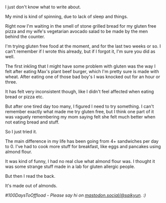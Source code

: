 # [<untitled>](#untitled)

I just don't know what to write about.

My mind is kind of spinning, due to lack of sleep and things.

Right now I'm waiting in the smell of stone grilled bread for my gluten free pizza and my wife's vegetarian avocado salad to be made by the men behind the counter.

I'm trying gluten free food at the moment, and for the last two weeks or so. I can't remember if I wrote this already, but if I forgot it, I'm sure you did as well.

The first inkling that I might have some problem with gluten was the way I felt after eating Max's plant beef burger, which I'm pretty sure is made with wheat. After eating one of those bad boy's I was knocked out for an hour or three.

It has felt very inconsistent though, like I didn't feel affected when eating bread or pizza etc.

But after one tired day too many, I figured I need to try something. I can't remember exactly what made me try gluten free, but I think one part of it was vaguely remembering my mom saying felt she felt much better when not eating bread and stuff.

So I just tried it.

The main difference in my life has been going from 4+ sandwiches per day to 0. I've had to cook more stuff for breakfast, like eggs and pancakes using almond flour.

It was kind of funny, I had no real clue what almond flour was. I thought it was some strange stuff made in a lab for gluten allergic people.

But then I read the back.

It's made out of almonds.

_#100DaysToOffload - Please say hi on [mastodon.social/@saikyun](https://mastodon.social/@saikyun). :)_